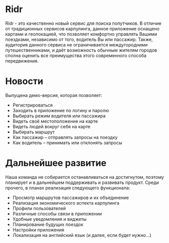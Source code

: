 # Ridr

Ridr - это качественно новый сервис для поиска попутчиков. В отличие от традиционных сервисов карпулинга, данное приложение оснащено картами и геолокацией, что позволяет комфортно управлять Вашими поездками, независимо от того, водитель Вы или пассажир. Также, аудитория данного сервиса не ограничивается междугородними путешественниками, и даёт возможность обычным жителям городов сполна оценить все преимущества этого современного способа передвижения.

# Новости

Выпущена демо-версия, которая позволяет:
- Регистрироваться
- Заходить в приложение по логину и паролю
- Выбирать режим водителя или пассажира
- Видеть своё местоположение на карте
- Видеть людей вокруг себя на карте
- Выбирать маршрут
- Как пассажир – отправлять запросы на поездку
- Как водитель – принимать или отклонять запросы

# Дальнейшее развитие

Наша команда не собирается останавливаться на достигнутом, поэтому планирует и в дальнейшем поддерживать и развивать продукт. Среди прочего, в планах реализация следующего функционала:
- Просмотр маршрутов пассажиров и их объединение
- Реализация экономического аспекта карпулинга
- Профили пользователей
- Различные способы связи в приложении
- Удобные уведомления и виджеты
- Планирование будущих поездок
- Настройки приложения
- Локализация на английский язык (и далее, если будет нужно...)
